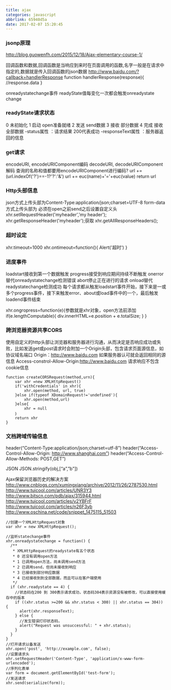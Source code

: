 ```yaml
---
title: ajax
categories: javascript
abbrlink: 65940d5a
date: 2017-02-07 15:20:45
---
```


### jsonp原理
http://blog.guowenfh.com/2015/12/18/Ajax-elementary-course-1/

回调函数和数据,回调函数是当响应到来时在页面调用的函数,名字一般是在请求中指定的,数据就是传入回调函数的json数据
http://www.baidu.com/?callback=handlerResponse
function handlerResponse(response){
    //response.data
}

onreadystatechange事件
readyState值每变化一次都会触发onreadystate change

### readyState请求状态
0 未初始化
1 启动 open准备就绪
2 发送 send数据
3 接收 部分数据
4 完成 接收全部数据
-status属性 ：请求结果 200代表成功
-responseText属性 ：服务器返回的信息

### get请求
encodeURI, encodeURIComponent编码
decodeURI, decodeURIComponent解码
查询的名称和值都要用encodeURIComponent进行编码?
url += (url.indexOf('?')==-1?'?':'&')
url += euc(name)+'='+euc(value)
return url

### Http头部信息
json方式上传头部为Content-Type:application/json;charset=UTF-8
form-data方式上传头部为
必须在open之前send之后设置自定义头
xhr.setRequestHeader('myheader','my header');
xhr.getResponseHeader('myheader');获取
xhr.getAllResponseHeaders();

### 超时设定
xhr.timeout=1000
xhr.ontimeout=function(){
    Alert('超时')
}

### 进度事件
loadstart接收到第一个数据触发
progress接受到响应期间持续不断触发
onerror替代onreadystatechange检测错误
abort停止正在进行的请求
onload替代readystatechange检测成功
每个请求都从触发loadstart事件开始，接下来是一或多个progress事件，接下来触发error、about或load事件中的一个，最后触发loadend事件结束

xhr.ongropress=function(e){参数就是xhr对象，open方法前添加
    if(e.lengthComputable){
        div.innerHTML=e.position + e.totalSize;
    }
}

### 跨浏览器资源共享CORS
使用自定义的http头部让浏览器和服务器进行沟通，从而决定是否响应成功或失败，比如发送get或post请求时会附加一个Origin头部，包含请求页面源信息，如协议域名端口
Origin：http://www.baidu.com
如果服务器认可就会返回相同的源信息
Access-constrol-Allow-Origin:http://www.baidu.com
请求响应不包含cookie信息
```
function createCORSRequest(method,urn){
    var xhr =new XMLHttpRequest()
    if('withCredentials' in xhr){
        xhr.open(method, url, true)
    }else if(typeof XDomainRequest!='undefined'){
        xhr.open(method,url)
    }else{
        xhr = null
    ｝
    return xhr
}
```

### 文档跨域传输信息
header(“Content-Type:application/json;charset=utf-8”)
header(“Access-Control-Allow-Origin: http://www.shanghai.com”)
header(“Access-Control-Allow-Methods: POST,GET”)

JSON
JSON.stringify(obj,[“a”,”b"])

Ajax保留浏览器历史的解决方案
http://www.cnblogs.com/xumingxiang/archive/2012/11/26/2787530.html
http://www.tuicool.com/articles/UNR3Y3
http://www.bitscn.com/pdb/ajax/315944.html
http://www.tuicool.com/articles/v2YBFrF
http://www.tuicool.com/articles/n26F3yb
http://www.oschina.net/code/snippet_1475115_51503

```
//创建一个XMLHttpRequest对象
var xhr = new XMLHttpRequest();

//监听statechange事件
xhr.onreadystatechange = function() {
  /**
   * XMLHttpRequest的readystate有五个状态
   * 0 还没有调用open方法
   * 1 已调用open方法，尚未调用send方法
   * 2 已调用send，但尚未接收到响应
   * 3 已接收到部分响应数据
   * 4 已经接收到到全部数据，而且可以在客户端使用
   */
  if (xhr.readystate == 4) {
    //状态码在200 到 300表示请求成功，状态码304表示资源没有被修改，可以直接使用缓存中的版本
    if ((xhr.status >=200 && xhr.status < 300) || xhr.status == 304)) {
      alert(xhr.responseText);
    } else {
      //发生错误打印状态码，
      alert("Request was unsuccessful: " + xhr.status);
    }
  }
}
//打开请求以备发送
xhr.open('post', 'http://example.com', false);
//设置请求头
xhr.setRequestHeader('Content-Type', 'application/x-www-form-urlencoded');
//序列化表单
var form = document.getElementById('test-form');
//发送请求
xhr.send(serialize(form));
```
